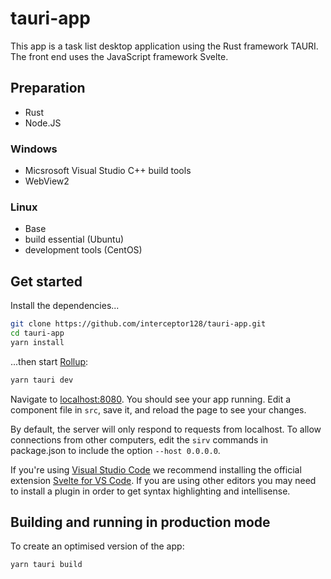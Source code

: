 # tauri-app
This app is a task list desktop application using the Rust framework TAURI.  
The front end uses the JavaScript framework Svelte.

## Preparation

- Rust
- Node.JS

### Windows
- Micsrosoft Visual Studio C++ build tools
- WebView2

### Linux
- Base
- build essential (Ubuntu)
- development tools (CentOS)

## Get started

Install the dependencies...

```bash
git clone https://github.com/interceptor128/tauri-app.git
cd tauri-app
yarn install
```

...then start [Rollup](https://rollupjs.org):

```bash
yarn tauri dev
```

Navigate to [localhost:8080](http://localhost:8080). You should see your app running. Edit a component file in `src`, save it, and reload the page to see your changes.

By default, the server will only respond to requests from localhost. To allow connections from other computers, edit the `sirv` commands in package.json to include the option `--host 0.0.0.0`.

If you're using [Visual Studio Code](https://code.visualstudio.com/) we recommend installing the official extension [Svelte for VS Code](https://marketplace.visualstudio.com/items?itemName=svelte.svelte-vscode). If you are using other editors you may need to install a plugin in order to get syntax highlighting and intellisense.

## Building and running in production mode

To create an optimised version of the app:

```bash
yarn tauri build
```
